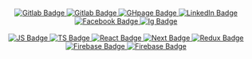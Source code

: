 <div align="center>
  <img src="https://media.giphy.com/media/5eLDrEaRGHegx2FeF2/giphy.gif" width="100" />
  </div>
  <br/>
<div align="center">
   <a href="https://gitlab.com/woraroj">
    <img src="https://img.shields.io/badge/GitLab-330F63?style=for-the-badge&logo=gitlab&logoColor=white" alt="Gitlab Badge"/>
  </a>
 <a href="https://github.com/woraroj">
    <img src="https://img.shields.io/badge/GitHub-100000?style=for-the-badge&logo=github&logoColor=white" alt="Gitlab Badge"/>
  </a>
   <a href="https://worarojs.github.io/myPort/">
    <img src="https://img.shields.io/badge/GitHub%20Pages-222222?style=for-the-badge&logo=GitHub%20Pages&logoColor=white" alt="GHpage Badge"/>
  </a>
  <a href="https://www.linkedin.com/in/chin-su-a20b02184/">
    <img src="https://img.shields.io/badge/LinkedIn-blue?style=for-the-badge&logo=linkedin&logoColor=white" alt="LinkedIn Badge"/>
  </a>
 <a href="https://www.facebook.com/worarojs">
    <img src="https://img.shields.io/badge/Facebook-1877F2?style=for-the-badge&logo=facebook&logoColor=white" alt="Facebook Badge"/>
  </a>
 <a href="https://www.instagram.com/___woraroj.su/">
    <img src="https://img.shields.io/badge/Instagram-E4405F?style=for-the-badge&logo=instagram&logoColor=white" alt="Ig Badge"/>
  </a>
</div>
 
<br/>
<div align="center">
 <a href="">
    <img src="https://img.shields.io/badge/JavaScript-323330?style=for-the-badge&logo=javascript&logoColor=F7DF1E" alt="JS Badge"/>
  </a>
<a href="">
    <img src="https://img.shields.io/badge/TypeScript-007ACC?style=for-the-badge&logo=typescript&logoColor=white" alt="TS Badge"/>
  </a>
<a href="">
    <img src="https://img.shields.io/badge/React-20232A?style=for-the-badge&logo=react&logoColor=61DAFB" alt="React Badge"/>
  </a>
  <a href="">
    <img src="https://img.shields.io/badge/next.js-000000?style=for-the-badge&logo=nextdotjs&logoColor=white" alt="Next Badge"/>
  </a>
  <a href="">
    <img src="https://img.shields.io/badge/Redux-593D88?style=for-the-badge&logo=redux&logoColor=white" alt="Redux Badge"/>
  </a>
  <a href="">
    <img src="https://img.shields.io/badge/firebase-ffca28?style=for-the-badge&logo=firebase&logoColor=black" alt="Firebase Badge"/>
  </a>
    <a href="">
    <img src="https://img.shields.io/badge/Bootstrap-563D7C?style=for-the-badge&logo=bootstrap&logoColor=white" alt="Firebase Badge"/>
  </a>
  
  </div>



  
